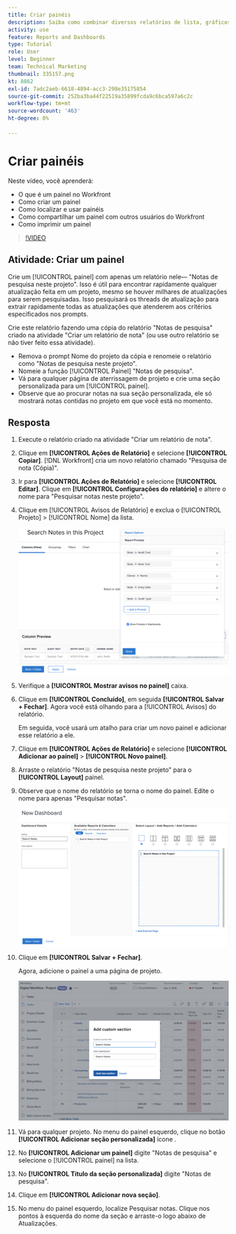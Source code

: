 ```yaml
---
title: Criar painéis
description: Saiba como combinar diversos relatórios de lista, gráficos, calendários e páginas da Web externas em um painel no Workfront.
activity: use
feature: Reports and Dashboards
type: Tutorial
role: User
level: Beginner
team: Technical Marketing
thumbnail: 335157.png
kt: 8862
exl-id: 7adc2aeb-6618-4894-acc3-298e35175854
source-git-commit: 252ba3ba44f22519a35899fcda9c6bca597a6c2c
workflow-type: tm+mt
source-wordcount: '463'
ht-degree: 0%

---
```


# Criar painéis

Neste vídeo, você aprenderá:

* O que é um painel no Workfront
* Como criar um painel
* Como localizar e usar painéis
* Como compartilhar um painel com outros usuários do Workfront
* Como imprimir um painel

>[!VIDEO](https://video.tv.adobe.com/v/335157/?quality=12)

## Atividade: Criar um painel

Crie um [!UICONTROL painel] com apenas um relatório nele— &quot;Notas de pesquisa neste projeto&quot;. Isso é útil para encontrar rapidamente qualquer atualização feita em um projeto, mesmo se houver milhares de atualizações para serem pesquisadas. Isso pesquisará os threads de atualização para extrair rapidamente todas as atualizações que atenderem aos critérios especificados nos prompts.

Crie este relatório fazendo uma cópia do relatório &quot;Notas de pesquisa&quot; criado na atividade &quot;Criar um relatório de nota&quot; (ou use outro relatório se não tiver feito essa atividade).

* Remova o prompt Nome do projeto da cópia e renomeie o relatório como &quot;Notas de pesquisa neste projeto&quot;.
* Nomeie a função [!UICONTROL Painel] &quot;Notas de pesquisa&quot;.
* Vá para qualquer página de aterrissagem de projeto e crie uma seção personalizada para um [!UICONTROL painel].
* Observe que ao procurar notas na sua seção personalizada, ele só mostrará notas contidas no projeto em que você está no momento.

## Resposta

1. Execute o relatório criado na atividade &quot;Criar um relatório de nota&quot;.
1. Clique em **[!UICONTROL Ações de Relatório]** e selecione **[!UICONTROL Copiar]**. [!DNL Workfront] cria um novo relatório chamado &quot;Pesquisa de nota (Cópia)&quot;.
1. Ir para **[!UICONTROL Ações de Relatório]** e selecione **[!UICONTROL Editar]**. Clique em **[!UICONTROL Configurações do relatório]** e altere o nome para &quot;Pesquisar notas neste projeto&quot;.
1. Clique em [!UICONTROL Avisos de Relatório] e exclua o [!UICONTROL Projeto] > [!UICONTROL Nome] da lista.

   ![Uma imagem da tela para criar um novo painel](assets/edit-report-prompts.png)

1. Verifique a **[!UICONTROL Mostrar avisos no painel]** caixa.
1. Clique em **[!UICONTROL Concluído]**, em seguida **[!UICONTROL Salvar + Fechar]**. Agora você está olhando para a [!UICONTROL Avisos] do relatório.

   Em seguida, você usará um atalho para criar um novo painel e adicionar esse relatório a ele.

1. Clique em **[!UICONTROL Ações de Relatório]** e selecione **[!UICONTROL Adicionar ao painel]** > **[!UICONTROL Novo painel]**.
1. Arraste o relatório &quot;Notas de pesquisa neste projeto&quot; para o **[!UICONTROL Layout]** painel.
1. Observe que o nome do relatório se torna o nome do painel. Edite o nome para apenas &quot;Pesquisar notas&quot;.

   ![Uma imagem da tela para criar um novo painel](assets/create-dashboard.png)

1. Clique em **[!UICONTROL Salvar + Fechar]**.

   Agora, adicione o painel a uma página de projeto.

   ![Uma imagem da tela para criar um novo painel](assets/add-custom-section.png)

1. Vá para qualquer projeto. No menu do painel esquerdo, clique no botão **[!UICONTROL Adicionar seção personalizada]** ícone .
1. No **[!UICONTROL Adicionar um painel]** digite &quot;Notas de pesquisa&quot; e selecione o [!UICONTROL painel] na lista.
1. No **[!UICONTROL Título da seção personalizada]** digite &quot;Notas de pesquisa&quot;.
1. Clique em **[!UICONTROL Adicionar nova seção]**.
1. No menu do painel esquerdo, localize Pesquisar notas. Clique nos pontos à esquerda do nome da seção e arraste-o logo abaixo de Atualizações.
